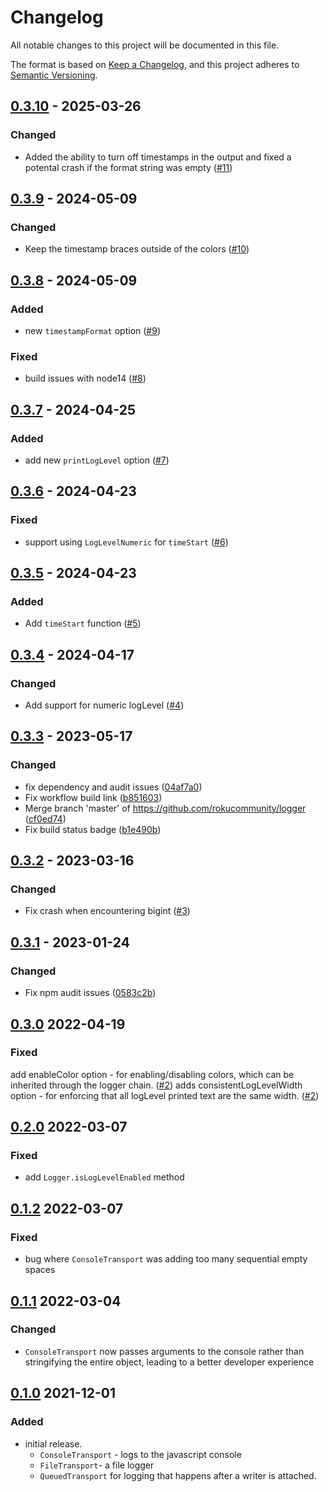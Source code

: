 # Changelog
All notable changes to this project will be documented in this file.

The format is based on [Keep a Changelog](https://keepachangelog.com/en/1.0.0/),
and this project adheres to [Semantic Versioning](https://semver.org/spec/v2.0.0.html).



## [0.3.10](https://github.com/rokucommunity/logger/compare/v0.3.9...v0.3.10) - 2025-03-26
### Changed
 - Added the ability to turn off timestamps in the output and fixed a potental crash if the format string was empty ([#11](https://github.com/rokucommunity/logger/pull/11))



## [0.3.9](https://github.com/rokucommunity/logger/compare/v0.3.8...v0.3.9) - 2024-05-09
### Changed
 - Keep the timestamp braces outside of the colors ([#10](https://github.com/rokucommunity/logger/pull/10))



## [0.3.8](https://github.com/rokucommunity/logger/compare/v0.3.7...v0.3.8) - 2024-05-09
### Added
 - new `timestampFormat` option ([#9](https://github.com/rokucommunity/logger/pull/9))
### Fixed
 - build issues with node14 ([#8](https://github.com/rokucommunity/logger/pull/8))



## [0.3.7](https://github.com/rokucommunity/logger/compare/v0.3.6...v0.3.7) - 2024-04-25
### Added
 - add new `printLogLevel` option ([#7](https://github.com/rokucommunity/logger/pull/7))



## [0.3.6](https://github.com/rokucommunity/logger/compare/v0.3.5...v0.3.6) - 2024-04-23
### Fixed
 - support using `LogLevelNumeric` for `timeStart` ([#6](https://github.com/rokucommunity/logger/pull/6))



## [0.3.5](https://github.com/rokucommunity/logger/compare/v0.3.4...v0.3.5) - 2024-04-23
### Added
 - Add `timeStart` function ([#5](https://github.com/rokucommunity/logger/pull/5))



## [0.3.4](https://github.com/rokucommunity/logger/compare/v0.3.3...v0.3.4) - 2024-04-17
### Changed
 - Add support for numeric logLevel ([#4](https://github.com/rokucommunity/logger/pull/4))



## [0.3.3](https://github.com/rokucommunity/logger/compare/v0.3.2...v0.3.3) - 2023-05-17
### Changed
 - fix dependency and audit issues ([04af7a0](https://github.com/rokucommunity/logger/commit/04af7a0))
 - Fix workflow build link ([b851603](https://github.com/rokucommunity/logger/commit/b851603))
 - Merge branch 'master' of https://github.com/rokucommunity/logger ([cf0ed74](https://github.com/rokucommunity/logger/commit/cf0ed74))
 - Fix build status badge ([b1e490b](https://github.com/rokucommunity/logger/commit/b1e490b))



## [0.3.2](https://github.com/rokucommunity/logger/compare/v0.3.1...v0.3.2) - 2023-03-16
### Changed
 - Fix crash when encountering bigint ([#3](https://github.com/rokucommunity/logger/pull/3))



## [0.3.1](https://github.com/rokucommunity/logger/compare/v0.3.0...v0.3.1) - 2023-01-24
### Changed
 - Fix npm audit issues ([0583c2b](https://github.com/rokucommunity/logger/commit/0583c2b))



## [0.3.0](https://github.com/rokucommunity/logger/compare/v0.2.0...v0.3.0) 2022-04-19
### Fixed
add enableColor option - for enabling/disabling colors, which can be inherited through the logger chain. ([#2](https://github.com/rokucommunity/logger/pull/2))
adds consistentLogLevelWidth option - for enforcing that all logLevel printed text are the same width. ([#2](https://github.com/rokucommunity/logger/pull/2))



## [0.2.0](https://github.com/rokucommunity/logger/compare/v0.1.2...v0.2.0) 2022-03-07
### Fixed
 - add `Logger.isLogLevelEnabled` method



## [0.1.2](https://github.com/rokucommunity/logger/compare/v0.1.1...v0.1.2) 2022-03-07
### Fixed
 - bug where `ConsoleTransport` was adding too many sequential empty spaces



## [0.1.1](https://github.com/rokucommunity/logger/compare/v0.1.0...v0.1.1) 2022-03-04
### Changed
 - `ConsoleTransport` now passes arguments to the console rather than stringifying the entire object, leading to a better developer experience



## [0.1.0](https://github.com/rokucommunity/logger/compare/0dbbaa7afae535e679630cb5cf01fd175524f0fb...v0.1.0) 2021-12-01
### Added
 - initial release.
    - `ConsoleTransport` - logs to the javascript console
    - `FileTransport`- a file logger
    - `QueuedTransport` for logging that happens after a writer is attached.

